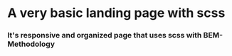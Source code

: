 # A very basic landing page with scss

### It's responsive and organized page that uses scss with BEM-Methodology
